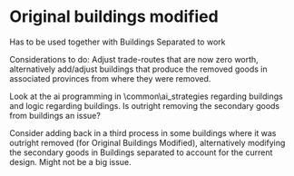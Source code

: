 # Original buildings modified
Has to be used together with Buildings Separated to work

Considerations to do:
Adjust trade-routes that are now zero worth, alternatively add/adjust buildings that produce the removed goods in associated provinces from where they were removed.

Look at the ai programming in \common\ai_strategies regarding buildings and logic regarding buildings. Is outright removing the secondary goods from buildings an issue?

Consider adding back in a third process in some buildings where it was outright removed (for Original Buildings Modified), alternatively modifying the secondary goods in Buildings separated to account for the current design. Might not be a big issue.